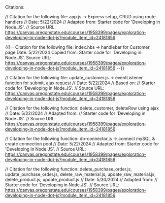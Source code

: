 Citations:

// Citation for the following file: app.js -> Express setup, CRUD using route handlers
// Date: 5/22/2024
// Adapted from: Starter code for 'Developing in Node.JS'.
// Source URL: https://canvas.oregonstate.edu/courses/1958399/pages/exploration-developing-in-node-dot-js?module_item_id=24181856


{{!-- Citation for the following file: index.hbs -> handlebar for Customer page
Date: 5/22/2024
Copied from:
Starter code for 'Developing in Node.JS'.
Source URL: https://canvas.oregonstate.edu/courses/1958399/pages/exploration-developing-in-node-dot-js?module_item_id=24181856
--}}


// Citation for the following file:  update_customer.js -> eventListener function for submit, ajax request
// Date: 5/22/2024
// Based on:
// Starter code for 'Developing in Node.JS'.
// Source URL: https://canvas.oregonstate.edu/courses/1958399/pages/exploration-developing-in-node-dot-js?module_item_id=24181856


// Citation for the following function:  delete_customer, deleteRow using ajax
// Date: 5/22/2024
// Adapted from:
// Starter code for 'Developing in Node.JS'.
// Source URL: https://canvas.oregonstate.edu/courses/1958399/pages/exploration-developing-in-node-dot-js?module_item_id=24181856


// Citation for the following function: db-connector.js -> connect mySQL & create connection pool 
// Date: 5/22/2024
// Adapted from: Starter code for 'Developing in Node.JS'.
// Source URL: https://canvas.oregonstate.edu/courses/1958399/pages/exploration-developing-in-node-dot-js?module_item_id=24181856

// Citation for the following function:  delete_purchase_order.js, update_purchase_order.js, delete_raw_material.js, update_raw_material.js, delete_product.js, update_product.js
// Date: 5/30/2024
// Adapted from:
// Starter code for 'Developing in Node.JS'.
// Source URL: https://canvas.oregonstate.edu/courses/1958399/pages/exploration-developing-in-node-dot-js?module_item_id=24181856
